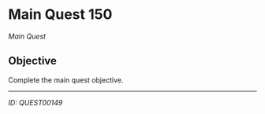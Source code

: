 # Main Quest 150

*Main Quest*

## Objective
Complete the main quest objective.

---
*ID: QUEST00149*